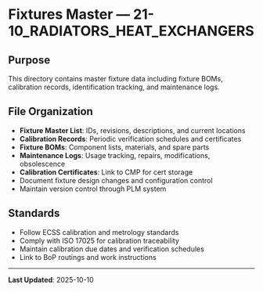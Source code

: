 # Fixtures Master — 21-10_RADIATORS_HEAT_EXCHANGERS

## Purpose

This directory contains master fixture data including fixture BOMs, calibration records, identification tracking, and maintenance logs.

## File Organization

- **Fixture Master List**: IDs, revisions, descriptions, and current locations
- **Calibration Records**: Periodic verification schedules and certificates
- **Fixture BOMs**: Component lists, materials, and spare parts
- **Maintenance Logs**: Usage tracking, repairs, modifications, obsolescence
- **Calibration Certificates**: Link to CMP for cert storage
- Document fixture design changes and configuration control
- Maintain version control through PLM system

## Standards

- Follow ECSS calibration and metrology standards
- Comply with ISO 17025 for calibration traceability
- Maintain calibration due dates and verification schedules
- Link to BoP routings and work instructions

---

**Last Updated**: 2025-10-10
